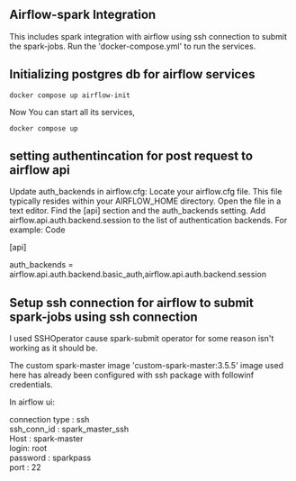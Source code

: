 ## Airflow-spark Integration

This includes spark integration with airflow using ssh connection to submit the spark-jobs.
Run the 'docker-compose.yml' to run the services.  


## Initializing postgres db for airflow services  

```
docker compose up airflow-init  
```

Now You can start all its services,  

```
docker compose up  
```




## setting authentincation for post request to airflow api



Update auth_backends in airflow.cfg:
Locate your airflow.cfg file. This file typically resides within your AIRFLOW_HOME directory. 
Open the file in a text editor.
Find the [api] section and the auth_backends setting. 
Add airflow.api.auth.backend.session to the list of authentication backends. For example: 
Code


[api]


auth_backends = airflow.api.auth.backend.basic_auth,airflow.api.auth.backend.session 


## Setup ssh connection for airflow to submit spark-jobs using ssh connection



I used SSHOperator cause spark-submit operator for some reason isn't working as it should be.

The custom spark-master image 'custom-spark-master:3.5.5' image used here has already been configured with ssh package with followinf credentials.  

In airflow ui: 

connection type : ssh  
ssh_conn_id : spark_master_ssh  
Host : spark-master  
login: root  
password : sparkpass  
port : 22   

